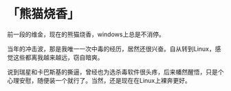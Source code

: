 # 「熊猫烧香」

前一段的维金，现在的熊猫烧香，windows上总是不消停。

当年的冲击波，那是我唯一一次中毒的经历，居然还很兴奋。自从转到Linux，感觉这些都离我越来越远，窃自暗爽。

说到瑞星和卡巴斯基的撕逼，曾经也为选杀毒软件很头疼，后来幡然醒悟，只是个心理安慰，随便装一个就行了。当然，还是现在在Linux上裸奔更好。


